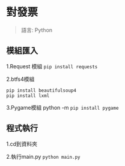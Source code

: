 # 對發票
> 語言: Python

## 模組匯入
1.Request 模組 `pip install requests `


2.btfs4模組
```
pip install beautifulsoup4
pip install lxml
```
3.Pygame模組 python -m `pip install pygame`
## 程式執行

1.cd到資料夾

2.執行main.py `python main.py`
